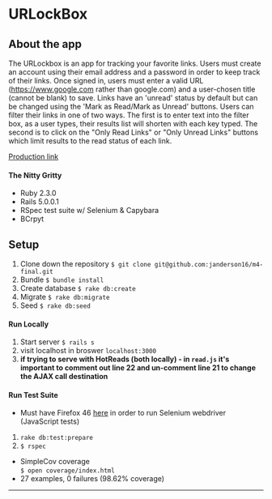# URLockBox

## About the app

The URLockbox is an app for tracking your favorite links. Users must create an account using their email address and a password in order to keep track of their links. Once signed in, users must enter a valid URL (https://www.google.com rather than google.com) and a user-chosen title (cannot be blank) to save. Links have an 'unread' status by default but can be changed using the 'Mark as Read/Mark as Unread' buttons. Users can filter their links in one of two ways. The first is to enter text into the filter box, as a user types, their results list will shorten with each key typed. The second is to click on the "Only Read Links" or "Only Unread Links" buttons which limit results to the read status of each link.

[Production link](https://obscure-basin-69091.herokuapp.com/)


#### The Nitty Gritty
* Ruby 2.3.0
* Rails 5.0.0.1
* RSpec test suite w/ Selenium & Capybara
* BCrpyt


## Setup

1. Clone down the repository
```$ git clone git@github.com:janderson16/m4-final.git```
1. Bundle
```$ bundle install```
1. Create database
```$ rake db:create```
1. Migrate
```$ rake db:migrate``` 
1. Seed
```$ rake db:seed```
#### Run Locally
1. Start server
```$ rails s```
1. visit localhost in broswer
```localhost:3000``` 
2. **if trying to serve with HotReads (both locally)  - in ```read.js``` it's important to comment out line 22 and un-comment line 21 to change the AJAX call destination**

#### Run Test Suite
* Must have Firefox 46  [here](https://www.softexia.com/windows/web-browsers/firefox-46) in order to run Selenium webdriver (JavaScript tests)
1. ```rake db:test:prepare```
1. ```$ rspec```
* SimpleCov coverage		
```$ open coverage/index.html```		
* 27 examples, 0 failures (98.62% coverage)
---

